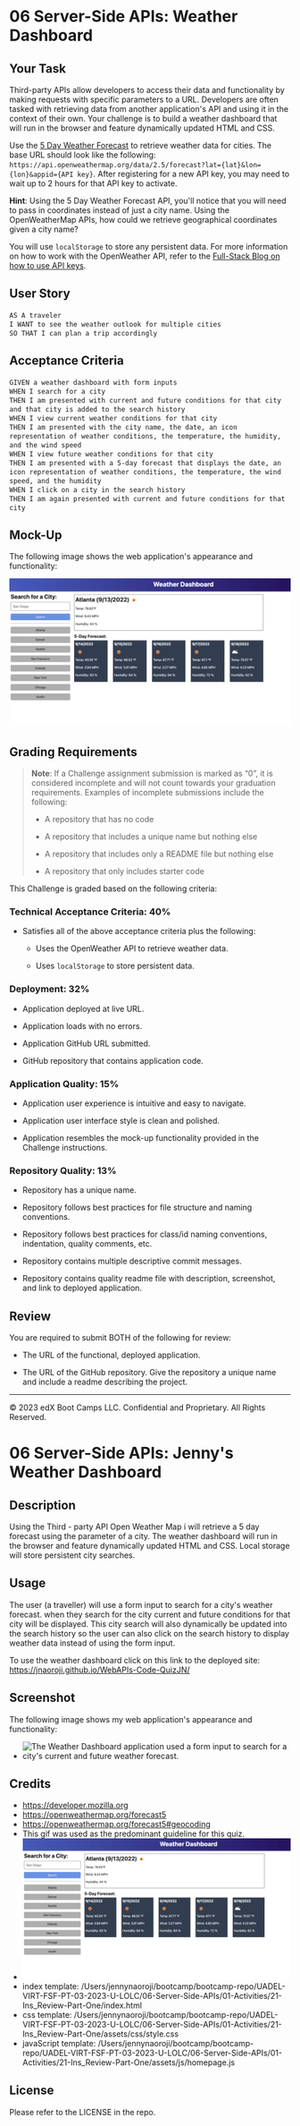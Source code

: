 # 06 Server-Side APIs: Weather Dashboard

## Your Task

Third-party APIs allow developers to access their data and functionality by making requests with specific parameters to a URL. Developers are often tasked with retrieving data from another application's API and using it in the context of their own. Your challenge is to build a weather dashboard that will run in the browser and feature dynamically updated HTML and CSS.

Use the [5 Day Weather Forecast](https://openweathermap.org/forecast5) to retrieve weather data for cities. The base URL should look like the following: `https://api.openweathermap.org/data/2.5/forecast?lat={lat}&lon={lon}&appid={API key}`. After registering for a new API key, you may need to wait up to 2 hours for that API key to activate.

**Hint**: Using the 5 Day Weather Forecast API, you'll notice that you will need to pass in coordinates instead of just a city name. Using the OpenWeatherMap APIs, how could we retrieve geographical coordinates given a city name?

You will use `localStorage` to store any persistent data. For more information on how to work with the OpenWeather API, refer to the [Full-Stack Blog on how to use API keys](https://coding-boot-camp.github.io/full-stack/apis/how-to-use-api-keys).

## User Story

```
AS A traveler
I WANT to see the weather outlook for multiple cities
SO THAT I can plan a trip accordingly
```

## Acceptance Criteria

```
GIVEN a weather dashboard with form inputs
WHEN I search for a city
THEN I am presented with current and future conditions for that city and that city is added to the search history
WHEN I view current weather conditions for that city
THEN I am presented with the city name, the date, an icon representation of weather conditions, the temperature, the humidity, and the wind speed
WHEN I view future weather conditions for that city
THEN I am presented with a 5-day forecast that displays the date, an icon representation of weather conditions, the temperature, the wind speed, and the humidity
WHEN I click on a city in the search history
THEN I am again presented with current and future conditions for that city
```

## Mock-Up

The following image shows the web application's appearance and functionality:

![The weather app includes a search option, a list of cities, and a five-day forecast and current weather conditions for Atlanta.](./Assets/06-server-side-apis-homework-demo.png)

## Grading Requirements

> **Note**: If a Challenge assignment submission is marked as “0”, it is considered incomplete and will not count towards your graduation requirements. Examples of incomplete submissions include the following:
>
> * A repository that has no code
>
> * A repository that includes a unique name but nothing else
>
> * A repository that includes only a README file but nothing else
>
> * A repository that only includes starter code

This Challenge is graded based on the following criteria: 

### Technical Acceptance Criteria: 40%

* Satisfies all of the above acceptance criteria plus the following:

    * Uses the OpenWeather API to retrieve weather data.

    * Uses `localStorage` to store persistent data.

### Deployment: 32%

* Application deployed at live URL.

* Application loads with no errors.

* Application GitHub URL submitted.

* GitHub repository that contains application code.

### Application Quality: 15%

* Application user experience is intuitive and easy to navigate.

* Application user interface style is clean and polished.

* Application resembles the mock-up functionality provided in the Challenge instructions.

### Repository Quality: 13%

* Repository has a unique name.

* Repository follows best practices for file structure and naming conventions.

* Repository follows best practices for class/id naming conventions, indentation, quality comments, etc.

* Repository contains multiple descriptive commit messages.

* Repository contains quality readme file with description, screenshot, and link to deployed application.

## Review

You are required to submit BOTH of the following for review:

* The URL of the functional, deployed application.

* The URL of the GitHub repository. Give the repository a unique name and include a readme describing the project.

- - -
© 2023 edX Boot Camps LLC. Confidential and Proprietary. All Rights Reserved.

# 06 Server-Side APIs: Jenny's Weather Dashboard

## Description

Using the Third - party API Open Weather Map i will retrieve a 5 day forecast using the parameter of a city. The weather dashboard will run in the browser and feature dynamically updated HTML and CSS.
Local storage will store persistent city searches.

## Usage

The user (a traveller) will use a form input to search for a city's weather forecast.
when they search for the city current and future conditions for that city will be displayed.
This city search will also dynamically be updated into the search history so the user can also click on the search history to display weather data instead of using the form input.

To use the weather dashboard click on this link to the deployed site:
https://jnaoroji.github.io/WebAPIs-Code-QuizJN/

## Screenshot

The following image shows my web application's appearance and functionality:

* ![The Weather Dashboard application used a form input to search for a city's current and future weather forecast.](assets/weatherscreenshot.png)

## Credits

* https://developer.mozilla.org
* https://openweathermap.org/forecast5
* https://openweathermap.org/forecast5#geocoding
* This gif was used as the predominant guideline for this quiz.
* ![This Gif was used as the predominant guideline for this quiz.](assets/06-server-side-apis-homework-demo.png)
* index template:
/Users/jennynaoroji/bootcamp/bootcamp-repo/UADEL-VIRT-FSF-PT-03-2023-U-LOLC/06-Server-Side-APIs/01-Activities/21-Ins_Review-Part-One/index.html
* css template:
/Users/jennynaoroji/bootcamp/bootcamp-repo/UADEL-VIRT-FSF-PT-03-2023-U-LOLC/06-Server-Side-APIs/01-Activities/21-Ins_Review-Part-One/assets/css/style.css
* javaScript template:
/Users/jennynaoroji/bootcamp/bootcamp-repo/UADEL-VIRT-FSF-PT-03-2023-U-LOLC/06-Server-Side-APIs/01-Activities/21-Ins_Review-Part-One/assets/js/homepage.js


## License

Please refer to the LICENSE in the repo.





